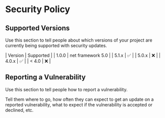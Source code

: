 # Security Policy

## Supported Versions

Use this section to tell people about which versions of your project are
currently being supported with security updates.

| Version | Supported          |
| 1.0.0   | net framework 5.0  |
| 5.1.x   | :white_check_mark: |
| 5.0.x   | :x:                |
| 4.0.x   | :white_check_mark: |
| < 4.0   | :x:                |

## Reporting a Vulnerability

Use this section to tell people how to report a vulnerability.

Tell them where to go, how often they can expect to get an update on a
reported vulnerability, what to expect if the vulnerability is accepted or
declined, etc.

